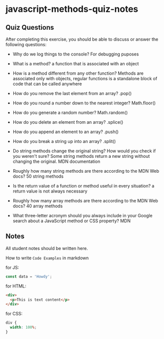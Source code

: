 # javascript-methods-quiz-notes

## Quiz Questions

After completing this exercise, you should be able to discuss or answer the following questions:

- Why do we log things to the console?
  For debugging puposes

- What is a method?
  a function that is associated with an object

- How is a method different from any other function?
  Methods are associated only with objects, regular functions is a standalone block of code that can be called anywhere

- How do you remove the last element from an array?
  .pop()

- How do you round a number down to the nearest integer?
  Math.floor()

- How do you generate a random number?
  Math.random()

- How do you delete an element from an array?
  .splice()

- How do you append an element to an array?
  .push()

- How do you break a string up into an array?
  .split()

- Do string methods change the original string? How would you check if you weren't sure?
  Some string methods return a new string without changing the original. MDN documentation

- Roughly how many string methods are there according to the MDN Web docs?
  50 string methods

- Is the return value of a function or method useful in every situation?
  a return value is not always necessary

- Roughly how many array methods are there according to the MDN Web docs?
  40 array methods

- What three-letter acronym should you always include in your Google search about a JavaScript method or CSS property?
  MDN

## Notes

All student notes should be written here.

How to write `Code Examples` in markdown

for JS:

```javascript
const data = 'Howdy';
```

for HTML:

```html
<div>
  <p>This is text content</p>
</div>
```

for CSS:

```css
div {
  width: 100%;
}
```

